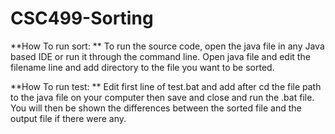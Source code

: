 # CSC499-Sorting
**How To run sort: **
To run the source code, open the java file in any Java based IDE or run it through the command line. Open java file and edit the filename line and add directory to the file you want to be sorted.

**How To run test: **
Edit first line of test.bat and add after cd the file path to the java file on your computer then save and close and run the .bat file. You will then be shown the differences between the sorted file and the output file if there were any.

